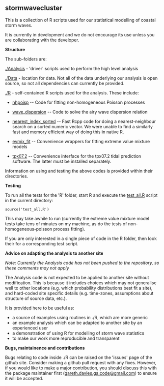 stormwavecluster
----------------

This is a collection of R scripts used for our statistical modelling of coastal
storm waves.

It is currently in development and we do not encourage its use unless you are
collaborating with the developer.


**Structure**

The sub-folders are:

[./Analysis](Analysis) - 'driver' scripts used to perform the high level analysis

[./Data](Data) - location for data. Not all of the data underlying our analysis is open source, so not all dependencies can currently be provided.

[./R](R) - self-contained R scripts used for the analysis. These include:

* [nhpoisp](R/nhpoisp) -- Code for fitting non-homogeneous Poisson processes

* [wave_dispersion](R/wave_dispersion) -- Code to solve the airy wave dispersion relation

* [nearest_index_sorted](R/nearest_index_sorted) -- Fast Rcpp code for doing a
nearest-neighbour search on a sorted numeric vector. We were unable to find a
similarly fast and memory efficient way of doing this in native R.

* [evmix_fit](R/evmix_fit) -- Convenience wrappers for fitting extreme value mixture models

* [tpx07.2](R/tpx07.2) -- Convenience interface for the tpx07.2 tidal prediction software. The latter must be installed separately.

Information on using and testing the above codes is provided within their directories.

**Testing**

To run all the tests for the 'R' folder, start R and execute the
[test_all.R](test_all.R) script in the current directory:

    source('test_all.R')

This may take awhile to run (currently the extreme value mixture model tests
take tens of minutes on my machine, as do the tests of non-homogeneous-poisson process fitting).

If you are only interested in a single piece of code in the R folder, then look
their for a corresponding test script.

**Advice on adapting the analysis to another site**

*Note: Currently the Analysis code has not been pushed to the repository, so these comments may not apply*

The Analysis code is not expected to be applied to another site without
modification. This is because it includes choices which may not generalise well to
other locations (e.g. which probability distributions best fit a site), and
hard-coded site specific details (e.g. time-zones, assumptions about structure
of source data, etc.). 

It is provided here to be useful as:

* a source of examples using routines in ./R, which are more generic
* an example analysis which can be adapted to another site by an experienced user
* a demonstration of using R for modelling of storm wave statistics
* to make our work more reproducible and transparent


**Bugs, maintainence and contributions**

Bugs relating to code inside ./R can be raised on the 'issues' page of the
github site. Consider making a github pull request with any fixes. However, if 
you would like to make a major contribution, you should discuss this with the package
maintainer first (gareth.davies.ga.code@gmail.com) to ensure it will be accepted. 

